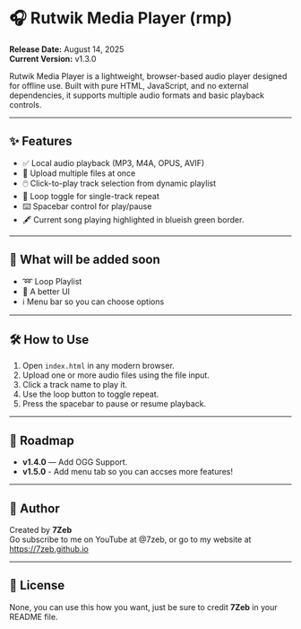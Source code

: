# 🎧 Rutwik Media Player (rmp)

**Release Date:** August 14, 2025  
**Current Version:** v1.3.0

Rutwik Media Player is a lightweight, browser-based audio player designed for offline use. Built with pure HTML, JavaScript, and no external dependencies, it supports multiple audio formats and basic playback controls. 

---

## ✨ Features

- ✅ Local audio playback (MP3, M4A, OPUS, AVIF)
- 📁 Upload multiple files at once
- 🖱️ Click-to-play track selection from dynamic playlist
- 🔁 Loop toggle for single-track repeat
- ⌨️ Spacebar control for play/pause
- 🖋 Current song playing highlighted in blueish green border.
---

## 🚧 What will be added soon

- ➿ Loop Playlist
- 🎨 A better UI
- ℹ Menu bar so you can choose options

---

## 🛠️ How to Use

1. Open `index.html` in any modern browser.
2. Upload one or more audio files using the file input.
3. Click a track name to play it.
4. Use the loop button to toggle repeat.
5. Press the spacebar to pause or resume playback.

---

## 📜 Roadmap

- **v1.4.0** — Add OGG Support.
- **v1.5.0** - Add menu tab so you can accses more features!


---

## 🧙 Author

Created by **7Zeb**  
Go subscribe to me on YouTube at @7zeb, or go to my website at https://7zeb.github.io

---

## 📂 License

None, you can use this how you want, just be sure to credit **7Zeb** in your README file.
